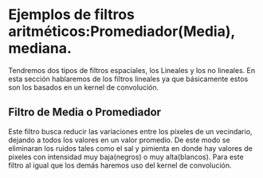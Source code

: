 # Ejemplos de filtros aritméticos:Promediador(Media), mediana.

Tendremos dos tipos de filtros espaciales, los Lineales y los no lineales. En esta sección hablaremos de los filtros lineales ya que básicamente estos son los basados en un kernel de convolución.

## Filtro de Media o Promediador

Este filtro busca reducir las variaciones entre los píxeles de un vecindario, dejando a todos los valores en un valor promedio. De este modo se eliminaran los ruidos tales como el sal y pimienta en donde hay valores de pixeles con intensidad muy baja(negros) o muy alta(blancos). Para este filtro al igual que los demás haremos uso del kernel de convolución.





